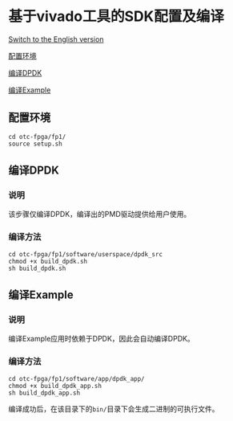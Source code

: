 基于vivado工具的SDK配置及编译
===========================
[Switch to the English version](./Vivado_based_SDK_Configuration_and_Compilation.md)

[配置环境](#a)

[编译DPDK](#b)

[编译Example](#c)

<a name="a"></a>
配置环境
------------
```
cd otc-fpga/fp1/
source setup.sh
```

<a name="b"></a>
编译DPDK
------------
### 说明
该步骤仅编译DPDK，编译出的PMD驱动提供给用户使用。

### 编译方法
```
cd otc-fpga/fp1/software/userspace/dpdk_src  
chmod +x build_dpdk.sh  
sh build_dpdk.sh 
```

<a name="c"></a>
编译Example
------------
### 说明
编译Example应用时依赖于DPDK，因此会自动编译DPDK。

### 编译方法

```
cd otc-fpga/fp1/software/app/dpdk_app/
chmod +x build_dpdk_app.sh 
sh build_dpdk_app.sh
```

编译成功后，在该目录下的`bin/`目录下会生成二进制的可执行文件。



